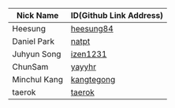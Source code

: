 |Nick Name|ID(Github Link Address)|
|-|-|
|Heesung|[heesung84](https://github.com/heesung84)|
|Daniel Park|[natpt](https://github.com/natpt)|
|Juhyun Song|[izen1231](https://github.com/izen1231)|
|ChunSam|[yayyhr](https://github.com/yayyhr)|
|Minchul Kang|[kangtegong](https://github.com/kangtegong)|
|taerok|[taerok](https://github.com/taerok)|
